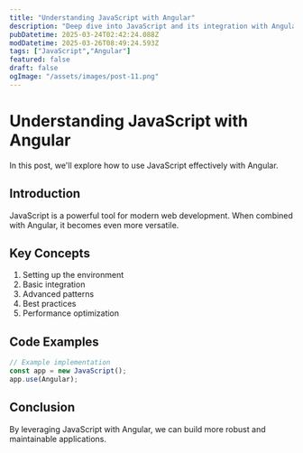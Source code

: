 ```yaml
---
title: "Understanding JavaScript with Angular"
description: "Deep dive into JavaScript and its integration with Angular"
pubDatetime: 2025-03-24T02:42:24.088Z
modDatetime: 2025-03-26T08:49:24.593Z
tags: ["JavaScript","Angular"]
featured: false
draft: false
ogImage: "/assets/images/post-11.png"
---
```


# Understanding JavaScript with Angular

In this post, we'll explore how to use JavaScript effectively with Angular.

## Introduction

JavaScript is a powerful tool for modern web development. When combined with Angular,
it becomes even more versatile.

## Key Concepts

1. Setting up the environment
2. Basic integration
3. Advanced patterns
4. Best practices
5. Performance optimization

## Code Examples

```javascript
// Example implementation
const app = new JavaScript();
app.use(Angular);
```

## Conclusion

By leveraging JavaScript with Angular, we can build more robust and maintainable applications.
